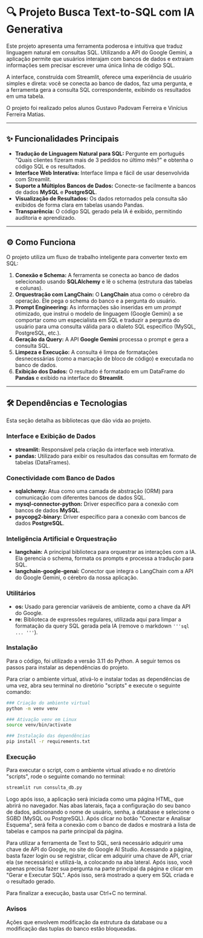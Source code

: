 # 🔍 Projeto Busca Text-to-SQL com IA Generativa

Este projeto apresenta uma ferramenta poderosa e intuitiva que traduz linguagem natural em consultas SQL. Utilizando a API do Google Gemini, a aplicação permite que usuários interajam com bancos de dados e extraiam informações sem precisar escrever uma única linha de código SQL.

A interface, construída com Streamlit, oferece uma experiência de usuário simples e direta: você se conecta ao banco de dados, faz uma pergunta, e a ferramenta gera a consulta SQL correspondente, exibindo os resultados em uma tabela.

O projeto foi realizado pelos alunos Gustavo Padovam Ferreira e Vinícius Ferreira Matias.

---

## ✨ Funcionalidades Principais

* **Tradução de Linguagem Natural para SQL:** Pergunte em português "Quais clientes fizeram mais de 3 pedidos no último mês?" e obtenha o código SQL e os resultados.
* **Interface Web Interativa:** Interface limpa e fácil de usar desenvolvida com Streamlit.
* **Suporte a Múltiplos Bancos de Dados:** Conecte-se facilmente a bancos de dados **MySQL** e **PostgreSQL**.
* **Visualização de Resultados:** Os dados retornados pela consulta são exibidos de forma clara em tabelas usando Pandas.
* **Transparência:** O código SQL gerado pela IA é exibido, permitindo auditoria e aprendizado.

---

## ⚙️ Como Funciona

O projeto utiliza um fluxo de trabalho inteligente para converter texto em SQL:

1.  **Conexão e Schema:** A ferramenta se conecta ao banco de dados selecionado usando **SQLAlchemy** e lê o schema (estrutura das tabelas e colunas).
2.  **Orquestração com LangChain:** O **LangChain** atua como o cérebro da operação. Ele pega o schema do banco e a pergunta do usuário.
3.  **Prompt Engineering:** As informações são inseridas em um *prompt* otimizado, que instrui o modelo de linguagem (Google Gemini) a se comportar como um especialista em SQL e traduzir a pergunta do usuário para uma consulta válida para o dialeto SQL específico (MySQL, PostgreSQL, etc.).
4.  **Geração da Query:** A API **Google Gemini** processa o prompt e gera a consulta SQL.
5.  **Limpeza e Execução:** A consulta é limpa de formatações desnecessárias (como a marcação de bloco de código) e executada no banco de dados.
6.  **Exibição dos Dados:** O resultado é formatado em um DataFrame do **Pandas** e exibido na interface do **Streamlit**.

---

## 🛠️ Dependências e Tecnologias

Esta seção detalha as bibliotecas que dão vida ao projeto.

### Interface e Exibição de Dados
* **streamlit:** Responsável pela criação da interface web interativa.
* **pandas:** Utilizado para exibir os resultados das consultas em formato de tabelas (DataFrames).

### Conectividade com Banco de Dados
* **sqlalchemy:** Atua como uma camada de abstração (ORM) para comunicação com diferentes bancos de dados SQL.
* **mysql-connector-python:** Driver específico para a conexão com bancos de dados **MySQL**.
* **psycopg2-binary:** Driver específico para a conexão com bancos de dados **PostgreSQL**.

### Inteligência Artificial e Orquestração
* **langchain:** A principal biblioteca para orquestrar as interações com a IA. Ela gerencia o schema, formata os prompts e processa a tradução para SQL.
* **langchain-google-genai:** Conector que integra o LangChain com a API do Google Gemini, o cérebro da nossa aplicação.

### Utilitários
* **os:** Usado para gerenciar variáveis de ambiente, como a chave da API do Google.
* **re:** Biblioteca de expressões regulares, utilizada aqui para limpar a formatação da query SQL gerada pela IA (remove o markdown `'''sql ... '''`).

### Instalação
Para o código, foi utilizado a versão 3.11 do Python. A seguir temos os passos para instalar as dependências do projeto.

Para criar o ambiente virtual, ativá-lo e  instalar todas as dependências de uma vez, abra seu terminal no diretório "scripts" e execute o seguinte comando:

```bash
### Criação do ambiente virtual
python -m venv venv 

### Ativação venv em Linux
source venv/bin/activate

### Instalação das dependências 
pip install -r requirements.txt
```

### Execução
Para executar o script, com o ambiente virtual ativado e no diretório "scripts", rode o seguinte comando no terminal:
```bash
streamlit run consulta_db.py
```
Logo após isso, a aplicação será iniciada como uma página HTML, que abrirá no navegador. Nas abas laterais, faça a configuração do seu banco de dados, adicionando o nome de usuário, senha, a database e selecione o SGBD (MySQL ou PostgreSQL). Após clicar no botão "Conectar e Analisar Esquema", será feita a conexão com o banco de dados e mostrará a lista de tabelas e campos na parte principal da página.

Para utilizar a ferramenta de Text to SQL, será necessário adquirir uma chave de API do Google, no site do Google AI Studio. Acessando a página, basta fazer login ou se registrar, clicar em adquirir uma chave de API, criar ela (se necessário) e utilizá-la, a colocando na aba lateral. Após isso, você apenas precisa fazer sua pergunta na parte principal da página e clicar em "Gerar e Executar SQL". Após isso, será mostrado a query em SQL criada e o resultado gerado. 

Para finalizar a execução, basta usar Ctrl+C no terminal.

### Avisos
Ações que envolvem modificação da estrutura da database ou a modificação das tuplas do banco estão bloqueadas.
